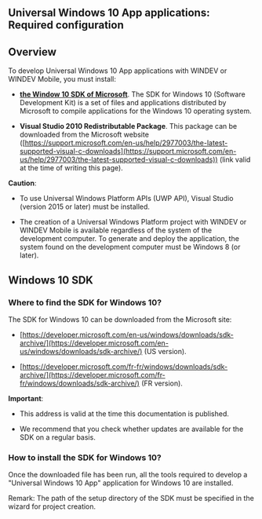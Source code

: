 
## Universal Windows 10 App applications: Required configuration
			

<a name="NOTE1"></a>
<a name="NOTE1_1"></a>


## Overview
<a name="overview_ELTTEXTE000101"></a>
To develop Universal Windows 10 App applications with WINDEV or WINDEV Mobile, you must install: 

- **[the Window 10 SDK of Microsoft](#NOTE2_1)**. The SDK for Windows 10 (Software Development Kit) is a set of files and applications distributed by Microsoft to compile applications for the Windows 10 operating system. 

- **Visual Studio 2010 Redistributable Package**. This package can be downloaded from the Microsoft website ([https://support.microsoft.com/en-us/help/2977003/the-latest-supported-visual-c-downloads](https://support.microsoft.com/en-us/help/2977003/the-latest-supported-visual-c-downloads)) (link valid at the time of writing this page). 




**Caution**: 

- To use Universal Windows Platform APIs (UWP API), Visual Studio (version 2015 or later) must be installed. 

- The creation of a Universal Windows Platform project with WINDEV or WINDEV Mobile is available regardless of the system of the development computer. To generate and deploy the application, the system found on the development computer must be Windows 8 (or later). 




<a name="NOTE2"></a>
<a name="NOTE2_1"></a>


## Windows 10 SDK
<a name="windows_10_sdk_ELTTEXTE000125"></a>


### Where to find the SDK for Windows 10?
<a name="where_find_the_sdk_for_windows_10_ELTPARAGRAPHE000031"></a>

The SDK for Windows 10 can be downloaded from the Microsoft site: 

- [https://developer.microsoft.com/en-us/windows/downloads/sdk-archive/](https://developer.microsoft.com/en-us/windows/downloads/sdk-archive/) (US version).

- [https://developer.microsoft.com/fr-fr/windows/downloads/sdk-archive/](https://developer.microsoft.com/fr-fr/windows/downloads/sdk-archive/) (FR version).




**Important**: 

- This address is valid at the time this documentation is published.

- We recommend that you check whether updates are available for the SDK on a regular basis. 



<a name="NOTE2_2"></a>


### How to install the SDK for Windows 10?
<a name="how_install_the_sdk_for_windows_10_ELTPARAGRAPHE000050"></a>

Once the downloaded file has been run, all the tools required to develop a "Universal Windows 10 App" application for Windows 10 are installed. 

Remark: The path of the setup directory of the SDK must be specified in the wizard for project creation. 



